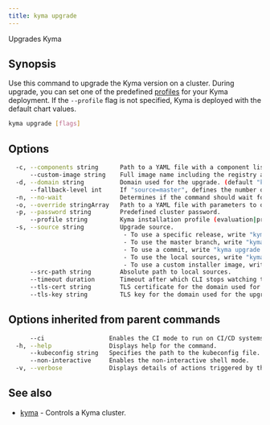 ```yaml
---
title: kyma upgrade
---
```


Upgrades Kyma

## Synopsis

Use this command to upgrade the Kyma version on a cluster. During upgrade, you can set one of the predefined [profiles](https://kyma-project.io/docs/master/root/kyma/#installation-overview-profiles) for your Kyma deployment. If the `--profile` flag is not specified, Kyma is deployed with the default chart values.

```bash
kyma upgrade [flags]
```

## Options

```bash
  -c, --components string      Path to a YAML file with a component list to override.
      --custom-image string    Full image name including the registry and the tag. Required for upgrading a remote cluster from local sources.
  -d, --domain string          Domain used for the upgrade. (default "kyma.local")
      --fallback-level int     If "source=master", defines the number of commits from master branch taken into account if artifacts for newer commits do not exist yet (default 5)
  -n, --no-wait                Determines if the command should wait for the Kyma upgrade to complete.
  -o, --override stringArray   Path to a YAML file with parameters to override.
  -p, --password string        Predefined cluster password.
      --profile string         Kyma installation profile (evaluation|production).
  -s, --source string          Upgrade source.
                               	- To use a specific release, write "kyma upgrade --source=1.3.0".
                               	- To use the master branch, write "kyma install --source=master".
                               	- To use a commit, write "kyma upgrade --source=34edf09a".
                               	- To use the local sources, write "kyma upgrade --source=local".
                               	- To use a custom installer image, write "kyma upgrade --source=user/my-kyma-installer:v1.4.0".
      --src-path string        Absolute path to local sources.
      --timeout duration       Timeout after which CLI stops watching the upgrade progress. (default 1h0m0s)
      --tls-cert string        TLS certificate for the domain used for the upgrade. The certificate must be a base64-encoded value.
      --tls-key string         TLS key for the domain used for the upgrade. The key must be a base64-encoded value.
```

## Options inherited from parent commands

```bash
      --ci                  Enables the CI mode to run on CI/CD systems. It avoids any user interaction (such as no dialog prompts) and ensures that logs are formatted properly in log files (such as no spinners for CLI steps).
  -h, --help                Displays help for the command.
      --kubeconfig string   Specifies the path to the kubeconfig file. By default, Kyma CLI uses the KUBECONFIG environment variable or "/$HOME/.kube/config" if the variable is not set.
      --non-interactive     Enables the non-interactive shell mode.
  -v, --verbose             Displays details of actions triggered by the command.
```

## See also

* [kyma](#kyma-kyma)	 - Controls a Kyma cluster.
